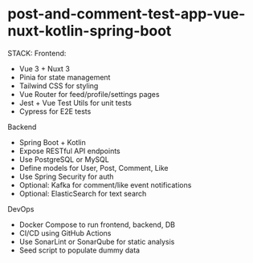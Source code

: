 # post-and-comment-test-app-vue-nuxt-kotlin-spring-boot



STACK:
Frontend: 
- Vue 3 + Nuxt 3
- Pinia for state management
- Tailwind CSS for styling
- Vue Router for feed/profile/settings pages
- Jest + Vue Test Utils for unit tests
- Cypress for E2E tests

Backend
- Spring Boot + Kotlin
- Expose RESTful API endpoints
- Use PostgreSQL or MySQL
- Define models for User, Post, Comment, Like
- Use Spring Security for auth
- Optional: Kafka for comment/like event notifications
- Optional: ElasticSearch for text search

DevOps
- Docker Compose to run frontend, backend, DB
- CI/CD using GitHub Actions
- Use SonarLint or SonarQube for static analysis
- Seed script to populate dummy data

